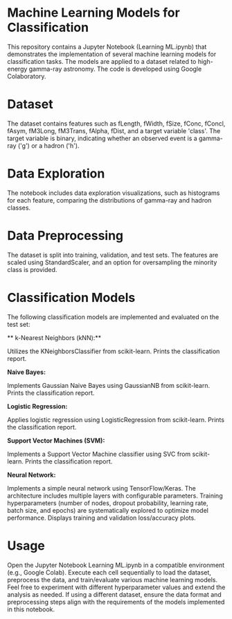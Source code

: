 # Machine Learning Models for Classification
This repository contains a Jupyter Notebook (Learning ML.ipynb) that demonstrates the implementation of several machine learning models for classification tasks. The models are applied to a dataset related to high-energy gamma-ray astronomy. The code is developed using Google Colaboratory.

# Dataset
The dataset contains features such as fLength, fWidth, fSize, fConc, fConcl, fAsym, fM3Long, fM3Trans, fAlpha, fDist, and a target variable 'class'. The target variable is binary, indicating whether an observed event is a gamma-ray ('g') or a hadron ('h').

# Data Exploration
The notebook includes data exploration visualizations, such as histograms for each feature, comparing the distributions of gamma-ray and hadron classes.

# Data Preprocessing
The dataset is split into training, validation, and test sets. The features are scaled using StandardScaler, and an option for oversampling the minority class is provided.

# Classification Models
The following classification models are implemented and evaluated on the test set:

** k-Nearest Neighbors (kNN):**

Utilizes the KNeighborsClassifier from scikit-learn.
Prints the classification report.

**Naive Bayes:**

Implements Gaussian Naive Bayes using GaussianNB from scikit-learn.
Prints the classification report.

**Logistic Regression:**

Applies logistic regression using LogisticRegression from scikit-learn.
Prints the classification report.

**Support Vector Machines (SVM):**

Implements a Support Vector Machine classifier using SVC from scikit-learn.
Prints the classification report.

**Neural Network:**

Implements a simple neural network using TensorFlow/Keras.
The architecture includes multiple layers with configurable parameters.
Training hyperparameters (number of nodes, dropout probability, learning rate, batch size, and epochs) are systematically explored to optimize model performance.
Displays training and validation loss/accuracy plots.

# Usage
Open the Jupyter Notebook Learning ML.ipynb in a compatible environment (e.g., Google Colab).
Execute each cell sequentially to load the dataset, preprocess the data, and train/evaluate various machine learning models.
Feel free to experiment with different hyperparameter values and extend the analysis as needed. If using a different dataset, ensure the data format and preprocessing steps align with the requirements of the models implemented in this notebook.
